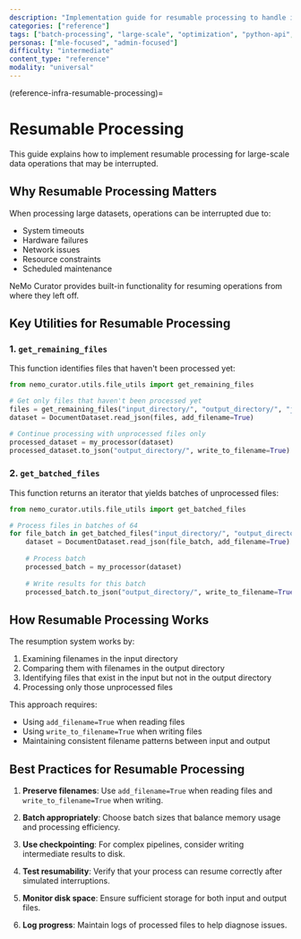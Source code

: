 ```yaml
---
description: "Implementation guide for resumable processing to handle interrupted large-scale data operations in NeMo Curator"
categories: ["reference"]
tags: ["batch-processing", "large-scale", "optimization", "python-api", "configuration", "monitoring"]
personas: ["mle-focused", "admin-focused"]
difficulty: "intermediate"
content_type: "reference"
modality: "universal"
---
```


(reference-infra-resumable-processing)=
# Resumable Processing

This guide explains how to implement resumable processing for large-scale data operations that may be interrupted.

## Why Resumable Processing Matters

When processing large datasets, operations can be interrupted due to:
- System timeouts
- Hardware failures
- Network issues
- Resource constraints
- Scheduled maintenance

NeMo Curator provides built-in functionality for resuming operations from where they left off.

## Key Utilities for Resumable Processing

### 1. `get_remaining_files`

This function identifies files that haven't been processed yet:

```python
from nemo_curator.utils.file_utils import get_remaining_files

# Get only files that haven't been processed yet
files = get_remaining_files("input_directory/", "output_directory/", "jsonl")
dataset = DocumentDataset.read_json(files, add_filename=True)

# Continue processing with unprocessed files only
processed_dataset = my_processor(dataset)
processed_dataset.to_json("output_directory/", write_to_filename=True)
```

### 2. `get_batched_files`

This function returns an iterator that yields batches of unprocessed files:

```python
from nemo_curator.utils.file_utils import get_batched_files

# Process files in batches of 64
for file_batch in get_batched_files("input_directory/", "output_directory/", "jsonl", batch_size=64):
    dataset = DocumentDataset.read_json(file_batch, add_filename=True)
    
    # Process batch
    processed_batch = my_processor(dataset)
    
    # Write results for this batch
    processed_batch.to_json("output_directory/", write_to_filename=True)
```

## How Resumable Processing Works

The resumption system works by:

1. Examining filenames in the input directory
2. Comparing them with filenames in the output directory
3. Identifying files that exist in the input but not in the output directory
4. Processing only those unprocessed files

This approach requires:
- Using `add_filename=True` when reading files
- Using `write_to_filename=True` when writing files
- Maintaining consistent filename patterns between input and output

## Best Practices for Resumable Processing

1. **Preserve filenames**: Use `add_filename=True` when reading files and `write_to_filename=True` when writing.

2. **Batch appropriately**: Choose batch sizes that balance memory usage and processing efficiency.

3. **Use checkpointing**: For complex pipelines, consider writing intermediate results to disk.

4. **Test resumability**: Verify that your process can resume correctly after simulated interruptions.

5. **Monitor disk space**: Ensure sufficient storage for both input and output files.

6. **Log progress**: Maintain logs of processed files to help diagnose issues.
